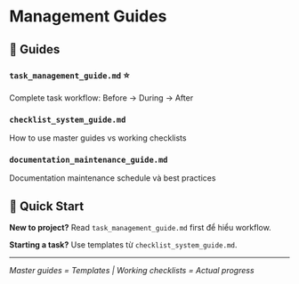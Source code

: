 # Management Guides

## 📁 **Guides**

### **`task_management_guide.md`** ⭐
Complete task workflow: Before → During → After

### **`checklist_system_guide.md`**
How to use master guides vs working checklists

### **`documentation_maintenance_guide.md`**
Documentation maintenance schedule và best practices

## 🚀 **Quick Start**

**New to project?** Read `task_management_guide.md` first để hiểu workflow.

**Starting a task?** Use templates từ `checklist_system_guide.md`.

---
*Master guides = Templates | Working checklists = Actual progress* 